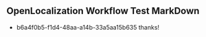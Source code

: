 ## OpenLocalization Workflow Test MarkDown
* b6a4f0b5-f1d4-48aa-a14b-33a5aa15b635 thanks!

<!--HONumber=Jul16_HO5-->


